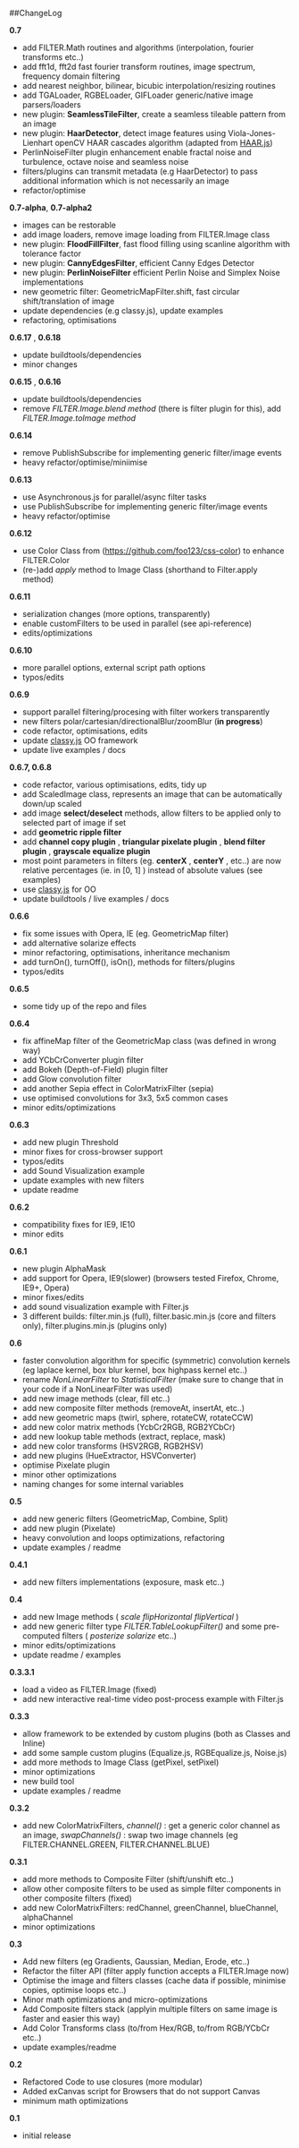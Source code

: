 ##ChangeLog

__0.7__

* add FILTER.Math routines and algorithms (interpolation, fourier transforms etc..)
* add fft1d, fft2d fast fourier transform routines, image spectrum, frequency domain filtering
* add nearest neighbor, bilinear, bicubic interpolation/resizing routines
* add TGALoader, RGBELoader, GIFLoader generic/native image parsers/loaders
* new plugin: **SeamlessTileFilter**, create a seamless tileable pattern from an image
* new plugin: **HaarDetector**, detect image features using Viola-Jones-Lienhart openCV HAAR cascades algorithm (adapted from [HAAR.js](https://github.com/foo123/HAR.js))
* PerlinNoiseFilter plugin enhancement enable fractal noise and turbulence, octave noise and seamless noise
* filters/plugins can transmit metadata (e.g HaarDetector) to pass additional information which is not necessarily an image
* refactor/optimise


__0.7-alpha__, __0.7-alpha2__

* images can be restorable
* add image loaders, remove image loading from FILTER.Image class
* new plugin: **FloodFillFilter**, fast flood filling using scanline algorithm with tolerance factor
* new plugin: **CannyEdgesFilter**, efficient Canny Edges Detector
* new plugin: **PerlinNoiseFilter** efficient Perlin Noise and Simplex Noise implementations
* new geometric filter: GeometricMapFilter.shift, fast circular shift/translation of image
* update dependencies (e.g classy.js), update examples
* refactoring, optimisations


__0.6.17__ , __0.6.18__

* update buildtools/dependencies
* minor changes

__0.6.15__ , __0.6.16__

* update buildtools/dependencies
* remove *FILTER.Image.blend method* (there is filter plugin for this), add *FILTER.Image.toImage method*

__0.6.14__

* remove PublishSubscribe for implementing generic filter/image events
* heavy refactor/optimise/miniimise


__0.6.13__

* use Asynchronous.js for parallel/async filter tasks
* use PublishSubscribe for implementing generic filter/image events
* heavy refactor/optimise

__0.6.12__

* use Color Class from (https://github.com/foo123/css-color) to enhance FILTER.Color
* (re-)add *apply* method to Image Class (shorthand to Filter.apply method)

__0.6.11__

* serialization changes (more options, transparently)
* enable customFilters to be used in parallel (see api-reference)
* edits/optimizations

__0.6.10__

* more parallel options, external script path options
* typos/edits

__0.6.9__

* support parallel filtering/procesing with filter workers transparently
* new filters polar/cartesian/directionalBlur/zoomBlur (**in progress**)
* code refactor, optimisations, edits
* update [classy.js](https://github.com/foo123/classy.js) OO framework
* update live examples / docs


__0.6.7, 0.6.8__

* code refactor, various optimisations, edits, tidy up
* add ScaledImage class, represents an image that can be automatically down/up scaled
* add image __select/deselect__ methods, allow filters to be applied only to selected part of image if set
* add **geometric ripple filter**
* add **channel copy plugin** , **triangular pixelate plugin** , **blend filter plugin** , **grayscale equalize plugin**
* most point parameters in filters (eg. __centerX__ , __centerY__ , etc..) are now relative percentages (ie. in [0, 1] ) instead of absolute values (see examples)
* use [classy.js](https://github.com/foo123/classy.js) for OO
* update buildtools / live examples / docs


__0.6.6__

* fix some issues with Opera, IE (eg. GeometricMap filter)
* add alternative solarize effects 
* minor refactoring, optimisations, inheritance mechanism
* add turnOn(), turnOff(), isOn(), methods for filters/plugins
* typos/edits


__0.6.5__

* some tidy up of the repo and files


__0.6.4__

* fix affineMap filter of the GeometricMap class (was defined in wrong way)
* add YCbCrConverter plugin filter
* add Bokeh (Depth-of-Field) plugin filter
* add Glow convolution filter
* add another Sepia effect in ColorMatrixFilter (sepia)
* use optimised convolutions for 3x3, 5x5 common cases
* minor edits/optimizations


__0.6.3__

* add new plugin Threshold
* minor fixes for cross-browser support
* typos/edits
* add Sound Visualization example
* update examples with new filters
* update readme


__0.6.2__

* compatibility fixes for IE9, IE10
* minor edits


__0.6.1__

* new plugin AlphaMask
* add support for Opera, IE9(slower) (browsers tested Firefox, Chrome, IE9+, Opera)
* minor fixes/edits
* add sound visualization example with Filter.js
* 3 different builds: filter.min.js (full), filter.basic.min.js (core and filters only), filter.plugins.min.js (plugins only)


__0.6__

* faster convolution algorithm for specific (symmetric) convolution kernels (eg laplace kernel, box blur kernel, box highpass kernel etc..)
* rename _NonLinearFilter_ to _StatisticalFilter_ (make sure to change that in your code if a NonLinearFilter was used)
* add new image methods (clear, fill etc..)
* add new composite filter methods (removeAt, insertAt, etc..)
* add new geometric maps (twirl, sphere, rotateCW, rotateCCW)
* add new color matrix methods (YcbCr2RGB, RGB2YCbCr)
* add new lookup table methods (extract, replace, mask)
* add new color transforms (HSV2RGB, RGB2HSV)
* add new plugins (HueExtractor, HSVConverter)
* optimise Pixelate plugin
* minor other optimizations
* naming changes for some internal variables


__0.5__

* add new generic filters (GeometricMap, Combine, Split)
* add new plugin (Pixelate)
* heavy convolution and loops optimizations, refactoring
* update examples / readme


__0.4.1__

* add new filters implementations (exposure, mask etc..)


__0.4__

* add new Image methods ( _scale_ _flipHorizontal_ _flipVertical_ )
* add new generic filter type _FILTER.TableLookupFilter()_ and some pre-computed filters ( _posterize_ _solarize_ etc..)
* minor edits/optimizations
* update readme / examples


__0.3.3.1__

* load a video as FILTER.Image (fixed)
* add new interactive real-time video post-process example with Filter.js


__0.3.3__

* allow framework to be extended by custom plugins (both as Classes and Inline)
* add some sample custom plugins (Equalize.js, RGBEqualize.js, Noise.js)
* add more methods to Image Class (getPixel, setPixel)
* minor optimizations
* new build tool
* update examples / readme

__0.3.2__

* add new ColorMatrixFilters, _channel()_ : get a generic color channel as an image,  _swapChannels()_ : swap two image channels (eg FILTER.CHANNEL.GREEN, FILTER.CHANNEL.BLUE)


__0.3.1__

* add more methods to Composite Filter (shift/unshift etc..)
* allow other composite filters to be used as simple filter components in other composite filters (fixed)
* add new ColorMatrixFilters: redChannel, greenChannel, blueChannel, alphaChannel
* minor optimizations


__0.3__

* Add new filters (eg Gradients, Gaussian, Median, Erode, etc..)
* Refactor the filter API (filter apply function accepts a FILTER.Image now)
* Optimise the image and filters classes (cache data if possible, minimise copies, optimise loops etc..)
* Minor math optimizations and micro-optimizations
* Add Composite filters stack (applyin multiple filters on same image is faster and easier this way)
* Add Color Transforms class (to/from Hex/RGB, to/from RGB/YCbCr etc..)
* update examples/readme


__0.2__

* Refactored Code to use closures (more modular)
* Added exCanvas script for Browsers that do not support Canvas
* minimum math optimizations


__0.1__

* initial release
